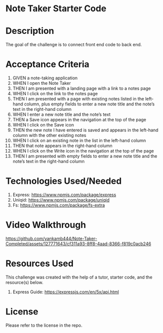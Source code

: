 # Note Taker Starter Code
# Description 
The goal of the challenge is to connect front end code to back end. 

# Acceptance Criteria 
1. GIVEN a note-taking application
2. WHEN I open the Note Taker
3. THEN I am presented with a landing page with a link to a notes page
4. WHEN I click on the link to the notes page
5. THEN I am presented with a page with existing notes listed in the left-hand column, plus empty fields to enter a new note title and the note’s text in the right-hand column
6. WHEN I enter a new note title and the note’s text
7. THEN a Save icon appears in the navigation at the top of the page
8. WHEN I click on the Save icon
9. THEN the new note I have entered is saved and appears in the left-hand column with the other existing notes
10. WHEN I click on an existing note in the list in the left-hand column
11. THEN that note appears in the right-hand column
12. WHEN I click on the Write icon in the navigation at the top of the page
13. THEN I am presented with empty fields to enter a new note title and the note’s text in the right-hand column

# Technologies Used/Needed 
 1. Express: https://www.npmjs.com/package/express
 2. Uniqid: https://www.npmjs.com/package/uniqid 
 3. Fs: https://www.npmjs.com/package/fs-extra 

# Video Walkthrough 



https://github.com/yankamb444/Note-Taker-Completed/assets/127771643/cf311a93-8ff8-4aad-8366-f819c0acb246



# Resources Used
This challenge was created with the help of a tutor, starter code, and the resource(s) below.  

 1. Express Guide: https://expressjs.com/en/5x/api.html

# License 
Please refer to the license in the repo.

